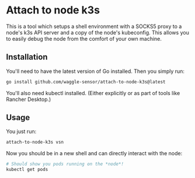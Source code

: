 # Attach to node k3s

This is a tool which setups a shell environment with a SOCKS5 proxy to a node's k3s API server and a copy of the node's kubeconfig. This allows you to easily debug the node from the comfort of your own machine.

## Installation

You'll need to have the latest version of Go installed. Then you simply run:

```sh
go install github.com/waggle-sensor/attach-to-node-k3s@latest
```

You'll also need kubectl installed. (Either explicitly or as part of tools like Rancher Desktop.)

## Usage

You just run:

```sh
attach-to-node-k3s vsn
```

Now you should be in a new shell and can directly interact with the node:

```sh
# Should show you pods running on the *node*!
kubectl get pods
```

